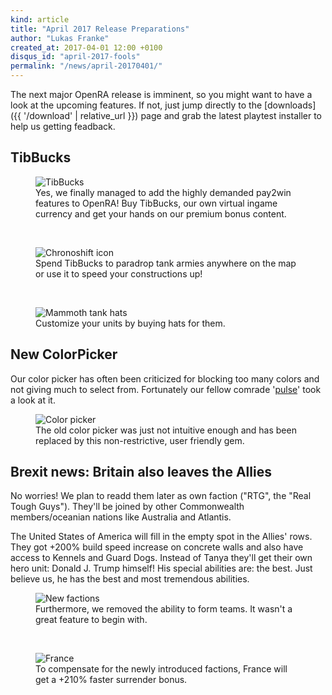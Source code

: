 ```yaml
---
kind: article
title: "April 2017 Release Preparations"
author: "Lukas Franke"
created_at: 2017-04-01 12:00 +0100
disqus_id: "april-2017-fools"
permalink: "/news/april-20170401/"
---
```


The next major OpenRA release is imminent, so you might want to have a look at the upcoming features. If not, just jump directly to the [downloads]({{ '/download' | relative_url }}) page and grab the latest playtest installer to help us getting feadback.

## TibBucks

<figure>
  <img src="{{ '/images/news/20170401-user-tib-bucks.webp' | relative_url }}" alt="TibBucks" />
  <figcaption>Yes, we finally managed to add the highly demanded pay2win features to OpenRA! Buy TibBucks, our own virtual ingame currency and get your hands on our premium bonus content.</figcaption>
</figure>
<br />
<figure>
  <img src="{{ '/images/news/20170401-chrono-speed-up.webp' | relative_url }}" alt="Chronoshift icon" />
  <figcaption>Spend TibBucks to paradrop tank armies anywhere on the map or use it to speed your constructions up!</figcaption>
</figure>
<br />
<figure>
  <img src="{{ '/images/news/20170401-mammoth-hats.webp' | relative_url }}" alt="Mammoth tank hats" />
  <figcaption>Customize your units by buying hats for them.</figcaption>
</figure>

## New ColorPicker

Our color picker has often been criticized for blocking too many colors and not giving much to select from. Fortunately our fellow comrade '[pulse](https://forum.openra.net/viewtopic.php?p=294293#p294293)' took a look at it.

<figure>
  <img src="{{ '/images/news/20170401-color-picker.webp' | relative_url }}" alt="Color picker" />
  <figcaption>The old color picker was just not intuitive enough and has been replaced by this non-restrictive, user friendly gem.</figcaption>
</figure>

## Brexit news: Britain also leaves the Allies

No worries! We plan to readd them later as own faction ("RTG", the "Real Tough Guys"). They'll be joined by other Commonwealth members/oceanian nations like Australia and Atlantis.

The United States of America will fill in the empty spot in the Allies' rows. They got +200% build speed increase on concrete walls and also have access to Kennels and Guard Dogs. Instead of Tanya they'll get their own hero unit: Donald J. Trump himself! His special abilities are: the best. Just believe us, he has the best and most tremendous abilities.

<figure>
  <img src="{{ '/images/news/20170401-new-factions.webp' | relative_url }}" alt="New factions" />
  <figcaption>Furthermore, we removed the ability to form teams. It wasn't a great feature to begin with.</figcaption>
</figure>
<br />
<figure>
  <img src="{{ '/images/news/20170401-french-bonus.gif' | relative_url }}" alt="France" />
  <figcaption>To compensate for the newly introduced factions, France will get a +210% faster surrender bonus.
</figcaption>
</figure>
